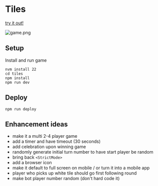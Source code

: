 # Tiles

[try it out!](https://redslug.github.io/tiles/)

![game.png](game.png)

## Setup

Install and run game

```
nvm install 22
cd tiles
npm install
npm run dev
```

## Deploy

```
npm run deploy
```

## Enhancement ideas

- make it a multi 2-4 player game
- add a timer and have timeout (30 seconds)
- add celebration upon winning game
- randomly generate initial turn number to have start player be random
- bring back `<StrictMode>`
- add a browser icon
- make it default to full screen on mobile / or turn it into a mobile app
- player who picks up white tile should go first following round
- make bot player number random (don't hard code it)
